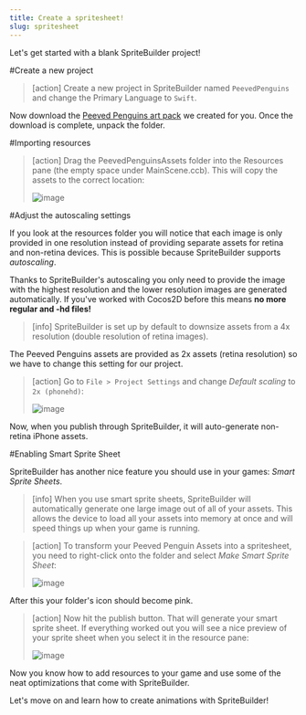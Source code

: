 ```yaml
---
title: Create a spritesheet!
slug: spritesheet
---
```


Let's get started with a blank SpriteBuilder project!

#Create a new project

> [action]
> Create a new project in SpriteBuilder named `PeevedPenguins` and change the Primary Language to `Swift`.

Now download the [Peeved Penguins art pack](https://s3.amazonaws.com/mgwu-misc/Spritebuilder+Tutorial/PeevedPenguinsAssets.zip) we created for you. Once the download is complete, unpack the folder.

#Importing resources

> [action]
> Drag the PeevedPenguinsAssets folder into the Resources pane (the empty space under MainScene.ccb). This will copy the assets to the correct location:
>
> ![image](https://s3.amazonaws.com/mgwu-misc/Spritebuilder+Tutorial/Spritebuilder_Import_Resources.png)

#Adjust the autoscaling settings

If you look at the resources folder you will notice that each image is only provided in one resolution instead of providing separate assets for retina and non-retina devices. This is possible because SpriteBuilder supports *autoscaling*.

Thanks to SpriteBuilder's autoscaling you only need to provide the image with the highest resolution and the lower resolution images are generated automatically. If you've worked with Cocos2D before this means **no more regular and -hd files!**

> [info]
> SpriteBuilder is set up by default to downsize assets from a 4x resolution (double resolution of retina images).

The Peeved Penguins assets are provided as 2x assets (retina resolution) so we have to change this setting for our project.

> [action]
> Go to `File > Project Settings` and change *Default scaling* to `2x (phonehd)`:
>
> ![image](https://s3.amazonaws.com/mgwu-misc/Spritebuilder+Tutorial/Spritebuilder_Autosizing.png)

Now, when you publish through SpriteBuilder, it will auto-generate non-retina iPhone assets.

#Enabling Smart Sprite Sheet

SpriteBuilder has another nice feature you should use in your games: *Smart Sprite Sheets*.

> [info]
> When you use smart sprite sheets, SpriteBuilder will automatically generate one large image out of all of your assets. This allows the device to load all your assets into memory at once and will speed things up when your game is running.

<!-- Make School -->

> [action]
> To transform your Peeved Penguin Assets into a spritesheet, you need to right-click onto the folder and select *Make Smart Sprite Sheet*:
>
> ![image](https://s3.amazonaws.com/mgwu-misc/Spritebuilder+Tutorial/Spritebuilder_SmartSpriteSheet1.png)

After this your folder's icon should become pink.

> [action]
> Now hit the publish button. That will generate your smart sprite sheet. If everything worked out you will see a nice preview of your sprite sheet when you select it in the resource pane:
>
> ![image](https://s3.amazonaws.com/mgwu-misc/Spritebuilder+Tutorial/Spritebuilder_SmartSpriteSheet2.png)

Now you know how to add resources to your game and use some of the neat optimizations that come with SpriteBuilder.

Let's move on and learn how to create animations with SpriteBuilder!
